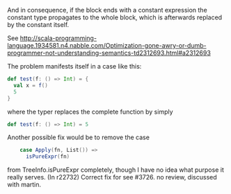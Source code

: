 And in consequence, if the block ends with a constant expression the constant type propagates to the whole block, which is afterwards replaced by the constant itself.

See http://scala-programming-language.1934581.n4.nabble.com/Optimization-gone-awry-or-dumb-programmer-not-understanding-semantics-td2312693.html#a2312693

The problem manifests itself in a case like this:

```scala
def test(f: () => Int) = {
  val x = f()
  5
}
```

where the typer replaces the complete function by simply
```scala
def test(f: () => Int) = 5
```
Another possible fix would be to remove the case
```scala
    case Apply(fn, List()) =>
      isPureExpr(fn)
```

from TreeInfo.isPureExpr completely, though I have no idea what purpose it really serves.
(In r22732) Correct fix for see #3726. no review, discussed with martin.
